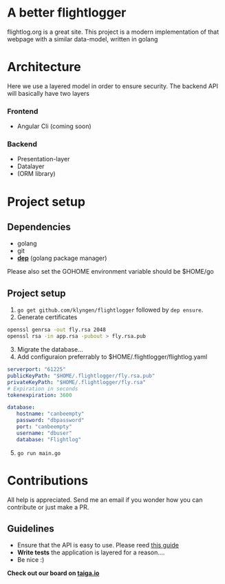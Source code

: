 # A better flightlogger
flightlog.org is a great site. This project is a modern implementation of that webpage with a similar data-model, written in golang

# Architecture
Here we use a layered model in order to ensure security. The backend API will basically have two layers

### Frontend
- Angular Cli (coming soon)

### Backend
- Presentation-layer
- Datalayer
- (ORM library)

# Project setup

## Dependencies
* golang
* git
* **[dep](https://github.com/golang/dep)** (golang package manager)

Please also set the GOHOME environment variable should be $HOME/go

## Project setup
1. `go get github.com/klyngen/flightlogger` followed by `dep ensure`. 
2. Generate certificates 
```bash
openssl genrsa -out fly.rsa 2048
openssl rsa -in app.rsa -pubout > fly.rsa.pub
```
3. Migrate the database...
4. Add configuraion preferrably to $HOME/.flightlogger/flightlog.yaml
```yaml
serverport: "61225"
publicKeyPath: "$HOME/.flightlogger/fly.rsa.pub"
privateKeyPath: "$HOME/.flightlogger/fly.rsa"
# Expiration in seconds
tokenexpiration: 3600

database:
   hostname: "canbeempty"
   password: "dbpassword"
   port: "canbeempty"
   username: "dbuser"
   database: "Flightlog"
```

5. `go run main.go`

# Contributions
All help is appreciated. Send me an email if you wonder how you can contribute or just make a PR. 

## Guidelines
- Ensure that the API is easy to use. Please reed [this guide](https://blog.florimond.dev/restful-api-design-13-best-practices-to-make-your-users-happy)
- **Write tests** the application is layered for a reason....
- Be nice :) 



**Check out our board on [taiga.io](https://tree.taiga.io/project/klyngen-better-flightlog/timeline)**
